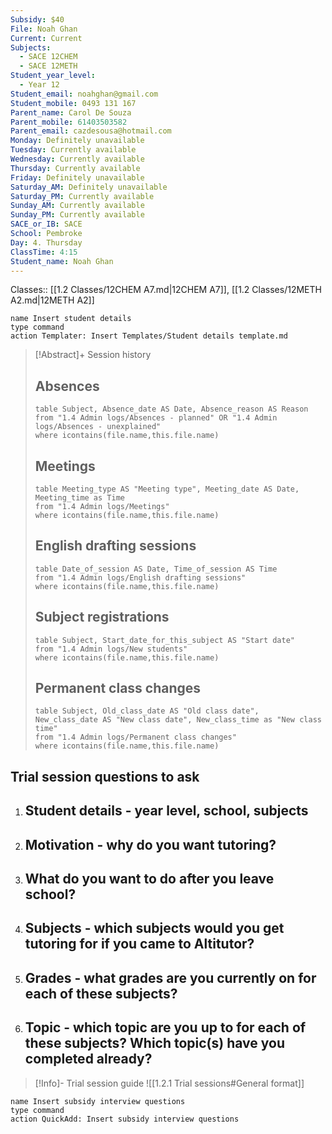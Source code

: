 ```yaml
---
Subsidy: $40
File: Noah Ghan
Current: Current
Subjects:
  - SACE 12CHEM
  - SACE 12METH
Student_year_level:
  - Year 12
Student_email: noahghan@gmail.com
Student_mobile: 0493 131 167
Parent_name: Carol De Souza
Parent_mobile: 61403503582
Parent_email: cazdesousa@hotmail.com
Monday: Definitely unavailable
Tuesday: Currently available
Wednesday: Currently available
Thursday: Currently available
Friday: Definitely unavailable
Saturday_AM: Definitely unavailable
Saturday_PM: Currently available
Sunday_AM: Currently available
Sunday_PM: Currently available
SACE_or_IB: SACE
School: Pembroke
Day: 4. Thursday
ClassTime: 4:15
Student_name: Noah Ghan
---
```

Classes:: [[1.2 Classes/12CHEM A7.md|12CHEM A7]], [[1.2 Classes/12METH A2.md|12METH A2]]
```button
name Insert student details
type command
action Templater: Insert Templates/Student details template.md
```

> [!Abstract]+ Session history
> ## Absences
> ```dataview
> table Subject, Absence_date AS Date, Absence_reason AS Reason
> from "1.4 Admin logs/Absences - planned" OR "1.4 Admin logs/Absences - unexplained"
> where icontains(file.name,this.file.name)
> ```
> 
> ## Meetings
> ```dataview
> table Meeting_type AS "Meeting type", Meeting_date AS Date, Meeting_time as Time
> from "1.4 Admin logs/Meetings" 
> where icontains(file.name,this.file.name)
> ```
> 
> ## English drafting sessions
> ```dataview
> table Date_of_session AS Date, Time_of_session AS Time
> from "1.4 Admin logs/English drafting sessions"
> where icontains(file.name,this.file.name)
> ```
> 
> ## Subject registrations
> ```dataview
> table Subject, Start_date_for_this_subject AS "Start date"
> from "1.4 Admin logs/New students"
> where icontains(file.name,this.file.name)
> ```
> 
> ## Permanent class changes
> ```dataview
> table Subject, Old_class_date AS "Old class date", New_class_date AS "New class date", New_class_time as "New class time"
> from "1.4 Admin logs/Permanent class changes"
> where icontains(file.name,this.file.name)
> 


## Trial session questions to ask
1. **Student details** - year level, school, subjects 
	- 
2. **Motivation** - why do you want tutoring?
	- 
3.  What do you want to do after you leave school?
	- 
4. **Subjects** - which subjects would you get tutoring for if you came to Altitutor?
	- 
5. **Grades** - what grades are you currently on for each of these subjects?
	- 
6.  **Topic** - which topic are you up to for each of these subjects? Which topic(s) have you completed already?
	- 

> [!Info]- Trial session guide
![[1.2.1 Trial sessions#General format]]

```button
name Insert subsidy interview questions
type command
action QuickAdd: Insert subsidy interview questions
```
